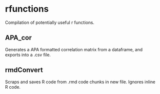 # rfunctions

Compilation of potentially useful r functions.

## APA_cor

Generates a APA formatted correlation matrix from a dataframe, and exports into a .csv file. 

## rmdConvert

Scraps and saves R code from .rmd code chunks in new file. Ignores inline R code.
